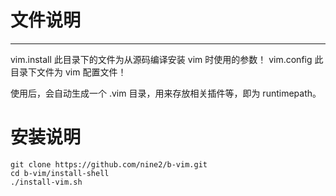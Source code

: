 # 文件说明
---
vim.install
此目录下的文件为从源码编译安装 vim 时使用的参数！
vim.config
此目录下文件为 vim 配置文件！

使用后，会自动生成一个 .vim 目录，用来存放相关插件等，即为 runtimepath。

# 安装说明

```
git clone https://github.com/nine2/b-vim.git
cd b-vim/install-shell
./install-vim.sh
```
